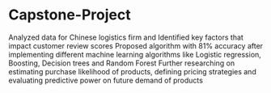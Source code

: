 # Capstone-Project
Analyzed data for Chinese logistics firm and Identified key factors that impact customer review scores
Proposed algorithm with 81% accuracy after implementing different machine learning algorithms like Logistic regression, Boosting, Decision trees and Random Forest
Further researching on estimating purchase likelihood of products, defining pricing strategies and evaluating predictive power on future demand of products
